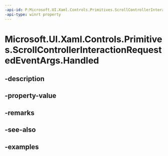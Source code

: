 ```yaml
---
-api-id: P:Microsoft.UI.Xaml.Controls.Primitives.ScrollControllerInteractionRequestedEventArgs.Handled
-api-type: winrt property
---
```


# Microsoft.UI.Xaml.Controls.Primitives.ScrollControllerInteractionRequestedEventArgs.Handled

<!--
public bool Handled { get; set; }
-->

## -description

## -property-value

## -remarks

## -see-also

## -examples

